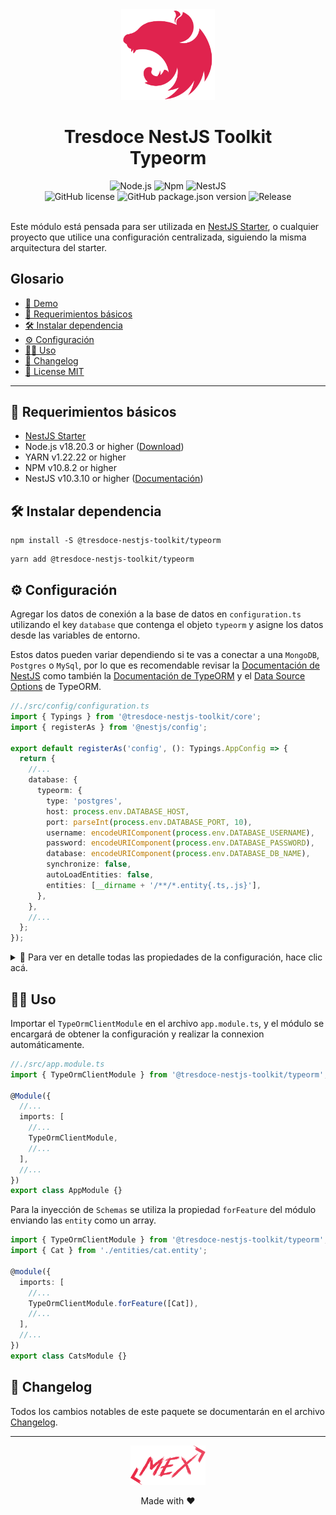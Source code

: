 <div align="center">
    <img alt="nestjs-logo" width="150" height="auto" src="https://raw.githubusercontent.com/tresdoce/tresdoce-nestjs-toolkit/master/.readme-static/iso-nestjs.svg" />
    <h1>Tresdoce NestJS Toolkit<br/>Typeorm</h1>
</div>

<div align="center">
    <img src="https://img.shields.io/static/v1.svg?style=flat&label=NodeJS&message=v18.20.3&labelColor=339933&color=757575&logoColor=FFFFFF&logo=Node.js" alt="Node.js"/>
    <img src="https://img.shields.io/static/v1.svg?style=flat&label=NPM&message=v10.8.2&labelColor=CB3837&logoColor=FFFFFF&color=757575&logo=npm" alt="Npm"/>
    <img src="https://img.shields.io/static/v1.svg?style=flat&label=NestJS&message=v10.3.10&labelColor=E0234E&logoColor=FFFFFF&color=757575&logo=Nestjs" alt="NestJS"/><br/>
    <img src="https://img.shields.io/github/license/tresdoce/tresdoce-nestjs-toolkit?style=flat" alt="GitHub license" >
    <img alt="GitHub package.json version" src="https://img.shields.io/github/package-json/v/tresdoce/tresdoce-nestjs-toolkit?filename=packages%2Ftypeorm%2Fpackage.json">
    <img alt="Release" src="https://img.shields.io/npm/v/@tresdoce-nestjs-toolkit/typeorm.svg">
    <br/>
</div>
<br/>

Este módulo está pensada para ser utilizada en [NestJS Starter](https://github.com/rudemex/nestjs-starter), o cualquier
proyecto que utilice una configuración centralizada, siguiendo la misma arquitectura del starter.

## Glosario

- [🥳 Demo](https://nestjs-starter.tresdoce.com.ar/v1/docs)
- [📝 Requerimientos básicos](#basic-requirements)
- [🛠️ Instalar dependencia](#install-dependencies)
- [⚙️ Configuración](#configurations)
- [👨‍💻 Uso](#use)
- [📄 Changelog](./CHANGELOG.md)
- [📜 License MIT](./license.md)

---

<a name="basic-requirements"></a>

## 📝 Requerimientos básicos

- [NestJS Starter](https://github.com/rudemex/nestjs-starter)
- Node.js v18.20.3 or higher ([Download](https://nodejs.org/es/download/))
- YARN v1.22.22 or higher
- NPM v10.8.2 or higher
- NestJS v10.3.10 or higher ([Documentación](https://nestjs.com/))

<a name="install-dependencies"></a>

## 🛠️ Instalar dependencia

```
npm install -S @tresdoce-nestjs-toolkit/typeorm
```

```
yarn add @tresdoce-nestjs-toolkit/typeorm
```

<a name="configurations"></a>

## ⚙️ Configuración

Agregar los datos de conexión a la base de datos en `configuration.ts` utilizando el key `database` que contenga el
objeto `typeorm` y asigne los datos desde las variables de entorno.

Estos datos pueden variar dependiendo si te vas a conectar a una `MongoDB`, `Postgres` o `MySql`, por lo que es
recomendable revisar la [Documentación de NestJS](https://docs.nestjs.com/techniques/database) como también
la [Documentación de TypeORM](https://typeorm.io/) y
el [Data Source Options](https://typeorm.io/data-source-options#common-data-source-options) de TypeORM.

```typescript
//./src/config/configuration.ts
import { Typings } from '@tresdoce-nestjs-toolkit/core';
import { registerAs } from '@nestjs/config';

export default registerAs('config', (): Typings.AppConfig => {
  return {
    //...
    database: {
      typeorm: {
        type: 'postgres',
        host: process.env.DATABASE_HOST,
        port: parseInt(process.env.DATABASE_PORT, 10),
        username: encodeURIComponent(process.env.DATABASE_USERNAME),
        password: encodeURIComponent(process.env.DATABASE_PASSWORD),
        database: encodeURIComponent(process.env.DATABASE_DB_NAME),
        synchronize: false,
        autoLoadEntities: false,
        entities: [__dirname + '/**/*.entity{.ts,.js}'],
      },
    },
    //...
  };
});
```

<details>
<summary>💬 Para ver en detalle todas las propiedades de la configuración, hace clic acá.</summary>

`type`: Es el tipo de base de datos a conectarse.

- Type: `String`
- Values: `mongodb | postgres | mysql | <otra>`

`host`: Es el servidor para conectarse a la base de datos mongo.

- Type: `String`
- Values: `localhost | 127.0.0.1 | <host>`

`port`: Es el puerto para conectarse a la base de datos mongo, no es obligatorio ponerlo.

- Type: `Number`

`username`: Es el nombre de usuario para conectarse a la base de datos.

- Type: `String`

`password`: Es la contraseña de usuario para conectarse a la base de datos.

- Type: `String`

`database`: Es el nombre de la base de datos.

- Type: `String`

`synchronize`: Indica si el esquema de la base de datos debe ser creado automáticamente en cada lanzamiento de la
aplicación. Tenga cuidado con esta opción y no la utilice en producción - de lo contrario puede perder los datos de
producción.

- Type: `Boolean`

`autoLoadEntities`: Carga automática de las entities.

- Type: `Boolean`
- Default: `false`

`entities`: Es un array de strings para configurar los entities a utilizar, se puede poner un glob para que reconozca a
todas las entidades.

- Type: `Array`

</details>

<a name="use"></a>

## 👨‍💻 Uso

Importar el `TypeOrmClientModule` en el archivo `app.module.ts`, y el módulo se encargará de obtener la configuración
y realizar la connexion automáticamente.

```typescript
//./src/app.module.ts
import { TypeOrmClientModule } from '@tresdoce-nestjs-toolkit/typeorm';

@Module({
  //...
  imports: [
    //...
    TypeOrmClientModule,
    //...
  ],
  //...
})
export class AppModule {}
```

Para la inyección de `Schemas` se utiliza la propiedad `forFeature` del módulo enviando las `entity` como un array.

```typescript
import { TypeOrmClientModule } from '@tresdoce-nestjs-toolkit/typeorm';
import { Cat } from './entities/cat.entity';

@module({
  imports: [
    //...
    TypeOrmClientModule.forFeature([Cat]),
    //...
  ],
  //...
})
export class CatsModule {}
```

## 📄 Changelog

Todos los cambios notables de este paquete se documentarán en el archivo [Changelog](./CHANGELOG.md).

---

<div align="center">
    <a href="mailto:mdelgado@tresdoce.com.ar" target="_blank" alt="Send an email">
        <img src="https://raw.githubusercontent.com/tresdoce/tresdoce-nestjs-toolkit/ab924d5bdd9a9b9acb3ca5721d4ce977c6b7f680/.readme-static/logo-mex-red.svg" width="120" alt="Logo - Mex" />
    </a><br/>
    <p>Made with ❤</p>
</div>
